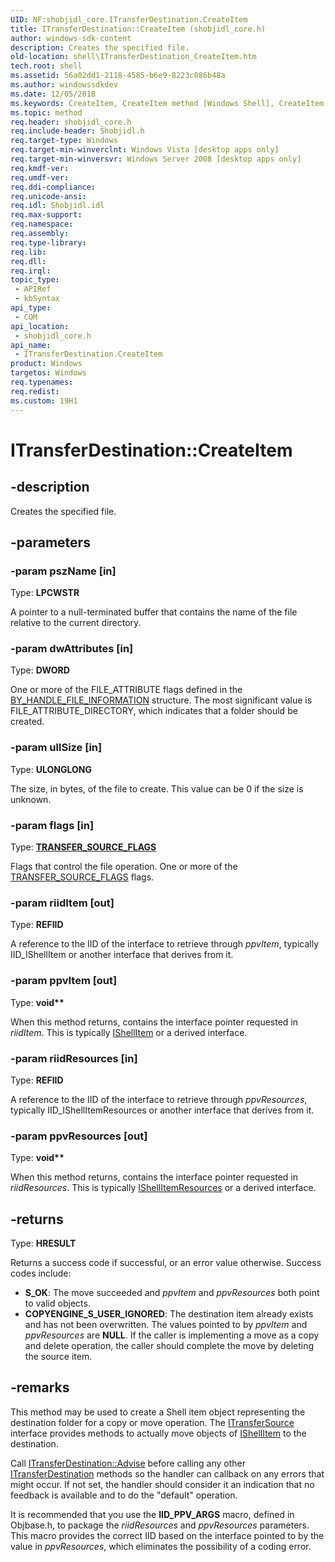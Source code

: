 ```yaml
---
UID: NF:shobjidl_core.ITransferDestination.CreateItem
title: ITransferDestination::CreateItem (shobjidl_core.h)
author: windows-sdk-content
description: Creates the specified file.
old-location: shell\ITransferDestination_CreateItem.htm
tech.root: shell
ms.assetid: 56a02dd1-2118-4585-b6e9-8223c086b48a
ms.author: windowssdkdev
ms.date: 12/05/2018
ms.keywords: CreateItem, CreateItem method [Windows Shell], CreateItem method [Windows Shell],ITransferDestination interface, ITransferDestination interface [Windows Shell],CreateItem method, ITransferDestination.CreateItem, ITransferDestination::CreateItem, _shell_ITransferDestination_CreateItem, shell.ITransferDestination_CreateItem, shobjidl_core/ITransferDestination::CreateItem
ms.topic: method
req.header: shobjidl_core.h
req.include-header: Shobjidl.h
req.target-type: Windows
req.target-min-winverclnt: Windows Vista [desktop apps only]
req.target-min-winversvr: Windows Server 2008 [desktop apps only]
req.kmdf-ver: 
req.umdf-ver: 
req.ddi-compliance: 
req.unicode-ansi: 
req.idl: Shobjidl.idl
req.max-support: 
req.namespace: 
req.assembly: 
req.type-library: 
req.lib: 
req.dll: 
req.irql: 
topic_type:
 - APIRef
 - kbSyntax
api_type:
 - COM
api_location:
 - shobjidl_core.h
api_name:
 - ITransferDestination.CreateItem
product: Windows
targetos: Windows
req.typenames: 
req.redist: 
ms.custom: 19H1
---
```


# ITransferDestination::CreateItem


## -description


Creates the specified file.


## -parameters




### -param pszName [in]

Type: <b>LPCWSTR</b>

A pointer to a null-terminated buffer that contains the name of the file relative to the current directory.


### -param dwAttributes [in]

Type: <b>DWORD</b>

One or more of the FILE_ATTRIBUTE flags defined in the <a href="https://msdn.microsoft.com/a6fc5cf0-d3b0-4a76-af8b-6a13ab32157d">BY_HANDLE_FILE_INFORMATION</a> structure. The most significant value is FILE_ATTRIBUTE_DIRECTORY, which indicates that a folder should be created.


### -param ullSize [in]

Type: <b>ULONGLONG</b>

The size, in bytes, of the file to create. This value can be 0 if the size is unknown.


### -param flags [in]

Type: <b><a href="https://msdn.microsoft.com/8a3da00a-1d96-444d-acbe-9327620b8d24">TRANSFER_SOURCE_FLAGS</a></b>

Flags that control the file operation. One or more of the <a href="https://msdn.microsoft.com/8a3da00a-1d96-444d-acbe-9327620b8d24">TRANSFER_SOURCE_FLAGS</a> flags.


### -param riidItem [out]

Type: <b>REFIID</b>

A reference to the IID of the interface to retrieve through <i>ppvItem</i>, typically IID_IShellItem or another interface that derives from it.


### -param ppvItem [out]

Type: <b>void**</b>

When this method returns, contains the interface pointer requested in <i>riidItem</i>. This is typically <a href="https://msdn.microsoft.com/599b9c0a-df04-4dbd-a5a6-a8736eecc560">IShellItem</a> or a derived interface.


### -param riidResources [in]

Type: <b>REFIID</b>

A reference to the IID of the interface to retrieve through <i>ppvResources</i>, typically IID_IShellItemResources or another interface that derives from it.


### -param ppvResources [out]

Type: <b>void**</b>

When this method returns, contains the interface pointer requested in <i>riidResources</i>. This is typically <a href="https://msdn.microsoft.com/4ca4a01e-e3c2-46aa-a700-b4b2a1e0112e">IShellItemResources</a> or a derived interface.


## -returns



Type: <b>HRESULT</b>

Returns a success code if successful, or an error value otherwise. Success codes include:
                
                    

<ul>
<li><b>S_OK</b>: The move succeeded and <i>ppvItem</i> and <i>ppvResources</i> both point to valid objects.</li>
<li><b>COPYENGINE_S_USER_IGNORED</b>: The destination item already exists and has not been overwritten. The values pointed to by <i>ppvItem</i> and <i>ppvResources</i> are <b>NULL</b>. If the caller is implementing a move as a copy and delete operation, the caller should complete the move by deleting the source item.</li>
</ul>



## -remarks



This method may be used to create a Shell item object representing the destination folder for a copy or move operation. The <a href="https://msdn.microsoft.com/341966d4-f9cf-457d-97ef-8e6107544283">ITransferSource</a> interface provides methods to actually move objects of <a href="https://msdn.microsoft.com/599b9c0a-df04-4dbd-a5a6-a8736eecc560">IShellItem</a> to the destination.

Call <a href="https://msdn.microsoft.com/e25040dd-bb51-45cc-99fb-9113e26d0baa">ITransferDestination::Advise</a> before calling any other <a href="https://msdn.microsoft.com/8d0049e0-e227-40ae-a282-cdc17f227e24">ITransferDestination</a> methods so the handler can callback on any errors that might occur. If not set, the handler should consider it an indication that no feedback is available and to do the "default" operation.

It is recommended that you use the <b>IID_PPV_ARGS</b> macro, defined in Objbase.h, to package the <i>riidResources</i> and <i>ppvResources</i> parameters. This macro provides the correct IID based on the interface pointed to by the value in <i>ppvResources</i>, which eliminates the possibility of a coding error.



